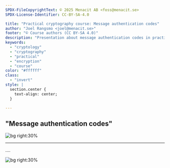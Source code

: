 ```yaml
---
SPDX-FileCopyrightText: © 2025 Menacit AB <foss@menacit.se>
SPDX-License-Identifier: CC-BY-SA-4.0

title: "Practical cryptography course: Message authentication codes"
author: "Joel Rangsmo <joel@menacit.se>"
footer: "© Course authors (CC BY-SA 4.0)"
description: "Presentation about message authentication codes in practical cryptography course"
keywords:
  - "cryptology"
  - "cryptography"
  - "practical"
  - "encryption"
  - "course"
color: "#ffffff"
class:
  - "invert"
style: |
  section.center {
    text-align: center;
  }

---
```

<!-- _footer: "%ATTRIBUTION_PREFIX% Stig Nygaard (CC BY 2.0)" -->
## "Message authentication codes"

![bg right:30%](images/47-holmen_crane.jpg)

---
<!-- _footer: "%ATTRIBUTION_PREFIX% Stig Nygaard (CC BY 2.0)" -->
....

![bg right:30%](images/47-holmen_crane.jpg)


